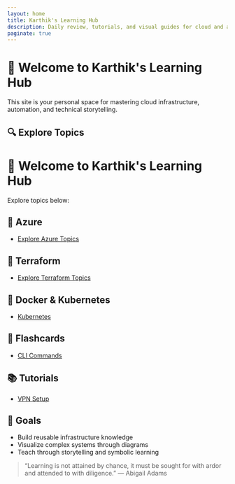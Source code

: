 ```yaml
---
layout: home
title: Karthik's Learning Hub
description: Daily review, tutorials, and visual guides for cloud and automation
paginate: true
---
```


# 👋 Welcome to Karthik's Learning Hub

This site is your personal space for mastering cloud infrastructure, automation, and technical storytelling.

## 🔍 Explore Topics

# 👋 Welcome to Karthik's Learning Hub

Explore topics below:

## 🔷 Azure  
- [Explore Azure Topics](azure/index.html)

## 🌱 Terraform  
- [Explore Terraform Topics](terraform/index.html)

## 🐳 Docker & Kubernetes  
- [Kubernetes](kubernetes/index.html)

## 🎨 Flashcards  
- [CLI Commands](flashcards/cli.md)

## 📚 Tutorials  
- [VPN Setup](tutorials/vpn.md)

## 🎯 Goals

- Build reusable infrastructure knowledge
- Visualize complex systems through diagrams
- Teach through storytelling and symbolic learning

> “Learning is not attained by chance, it must be sought for with ardor and attended to with diligence.” — Abigail Adams
